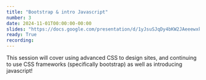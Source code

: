 ```yaml
---
title: "Bootstrap & intro Javascript"
number: 3
date: 2024-11-01T00:00:00-00:00
slides: "https://docs.google.com/presentation/d/1yJsuSJqDy4bKW2JAeeewxk3_-V74yy6GbY9unA9NDgQ/edit?usp=sharing"
ready: True
recording: 
---
```


This session will cover using advanced CSS to design sites, and continuing to use CSS frameworks (specifically bootstrap) as well as introducing javascript!